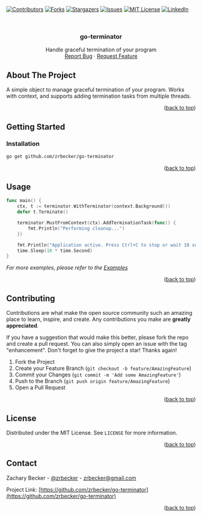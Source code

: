 <a name="readme-top"></a>

<!-- PROJECT SHIELDS -->
<!--
*** I'm using markdown "reference style" links for readability.
*** Reference links are enclosed in brackets [ ] instead of parentheses ( ).
*** See the bottom of this document for the declaration of the reference variables
*** for contributors-url, forks-url, etc. This is an optional, concise syntax you may use.
*** https://www.markdownguide.org/basic-syntax/#reference-style-links
-->
[![Contributors][contributors-shield]][contributors-url]
[![Forks][forks-shield]][forks-url]
[![Stargazers][stars-shield]][stars-url]
[![Issues][issues-shield]][issues-url]
[![MIT License][license-shield]][license-url]
[![LinkedIn][linkedin-shield]][linkedin-url]

<!-- PROJECT LOGO -->
<br />
<div align="center">
<h3 align="center">go-terminator</h3>
  <p align="center">
    Handle graceful termination of your program
    <br />
    <a href="https://github.com/github_username/repo_name/issues">Report Bug</a>
    ·
    <a href="https://github.com/github_username/repo_name/issues">Request Feature</a>
  </p>
</div>

<!-- ABOUT THE PROJECT -->
## About The Project

A simple object to manage graceful termination of your program. Works with context, and supports adding
termination tasks from multiple threads.

<p align="right">(<a href="#readme-top">back to top</a>)</p>

<!-- GETTING STARTED -->
## Getting Started

### Installation

```bash
go get github.com/zrbecker/go-terminator
```

<p align="right">(<a href="#readme-top">back to top</a>)</p>

<!-- USAGE EXAMPLES -->
## Usage

```go
func main() {
	ctx, t := terminator.WithTerminator(context.Background())
	defer t.Terminate()

	terminator.MustFromContext(ctx).AddTerminationTask(func() {
		fmt.Println("Performing cleanup...")
	})

	fmt.Println("Application active. Press Ctrl+C to stop or wait 10 seconds for automatic shutdown.")
	time.Sleep(10 * time.Second)
}
```

_For more examples, please refer to the [Examples](https://github.com/zrbecker/go-terminator/tree/main/examples)_

<p align="right">(<a href="#readme-top">back to top</a>)</p>

<!-- CONTRIBUTING -->
## Contributing

Contributions are what make the open source community such an amazing place to learn, inspire, and create. Any contributions you make are **greatly appreciated**.

If you have a suggestion that would make this better, please fork the repo and create a pull request. You can also simply open an issue with the tag "enhancement".
Don't forget to give the project a star! Thanks again!

1. Fork the Project
2. Create your Feature Branch (`git checkout -b feature/AmazingFeature`)
3. Commit your Changes (`git commit -m 'Add some AmazingFeature'`)
4. Push to the Branch (`git push origin feature/AmazingFeature`)
5. Open a Pull Request

<p align="right">(<a href="#readme-top">back to top</a>)</p>

<!-- LICENSE -->
## License

Distributed under the MIT License. See `LICENSE` for more information.

<p align="right">(<a href="#readme-top">back to top</a>)</p>

<!-- CONTACT -->
## Contact

Zachary Becker - [@zrbecker](https://twitter.com/zrbecker) - zrbecker@gmail.com

Project Link: [https://github.com/zrbecker/go-terminator](https://github.com/zrbecker/go-terminator)

<p align="right">(<a href="#readme-top">back to top</a>)</p>

<!-- MARKDOWN LINKS & IMAGES -->
<!-- https://www.markdownguide.org/basic-syntax/#reference-style-links -->
[contributors-shield]: https://img.shields.io/github/contributors/zrbecker/go-terminator.svg?style=for-the-badge
[contributors-url]: https://github.com/zrbecker/go-terminator/graphs/contributors
[forks-shield]: https://img.shields.io/github/forks/zrbecker/go-terminator.svg?style=for-the-badge
[forks-url]: https://github.com/zrbecker/go-terminator/network/members
[stars-shield]: https://img.shields.io/github/stars/zrbecker/go-terminator.svg?style=for-the-badge
[stars-url]: https://github.com/zrbecker/go-terminator/stargazers
[issues-shield]: https://img.shields.io/github/issues/zrbecker/go-terminator.svg?style=for-the-badge
[issues-url]: https://github.com/zrbecker/go-terminator/issues
[license-shield]: https://img.shields.io/github/license/zrbecker/go-terminator.svg?style=for-the-badge
[license-url]: https://github.com/zrbecker/go-terminator/blob/master/LICENSE
[linkedin-shield]: https://img.shields.io/badge/-LinkedIn-black.svg?style=for-the-badge&logo=linkedin&colorB=555
[linkedin-url]: https://linkedin.com/in/zrbecker
